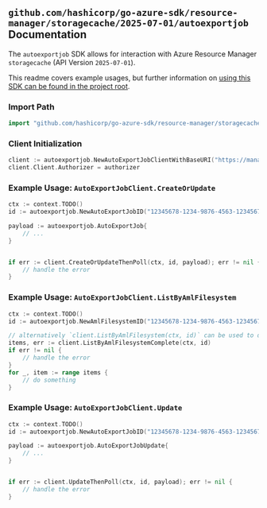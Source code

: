 
## `github.com/hashicorp/go-azure-sdk/resource-manager/storagecache/2025-07-01/autoexportjob` Documentation

The `autoexportjob` SDK allows for interaction with Azure Resource Manager `storagecache` (API Version `2025-07-01`).

This readme covers example usages, but further information on [using this SDK can be found in the project root](https://github.com/hashicorp/go-azure-sdk/tree/main/docs).

### Import Path

```go
import "github.com/hashicorp/go-azure-sdk/resource-manager/storagecache/2025-07-01/autoexportjob"
```


### Client Initialization

```go
client := autoexportjob.NewAutoExportJobClientWithBaseURI("https://management.azure.com")
client.Client.Authorizer = authorizer
```


### Example Usage: `AutoExportJobClient.CreateOrUpdate`

```go
ctx := context.TODO()
id := autoexportjob.NewAutoExportJobID("12345678-1234-9876-4563-123456789012", "example-resource-group", "amlFilesystemName", "autoExportJobName")

payload := autoexportjob.AutoExportJob{
	// ...
}


if err := client.CreateOrUpdateThenPoll(ctx, id, payload); err != nil {
	// handle the error
}
```


### Example Usage: `AutoExportJobClient.ListByAmlFilesystem`

```go
ctx := context.TODO()
id := autoexportjob.NewAmlFilesystemID("12345678-1234-9876-4563-123456789012", "example-resource-group", "amlFilesystemName")

// alternatively `client.ListByAmlFilesystem(ctx, id)` can be used to do batched pagination
items, err := client.ListByAmlFilesystemComplete(ctx, id)
if err != nil {
	// handle the error
}
for _, item := range items {
	// do something
}
```


### Example Usage: `AutoExportJobClient.Update`

```go
ctx := context.TODO()
id := autoexportjob.NewAutoExportJobID("12345678-1234-9876-4563-123456789012", "example-resource-group", "amlFilesystemName", "autoExportJobName")

payload := autoexportjob.AutoExportJobUpdate{
	// ...
}


if err := client.UpdateThenPoll(ctx, id, payload); err != nil {
	// handle the error
}
```
